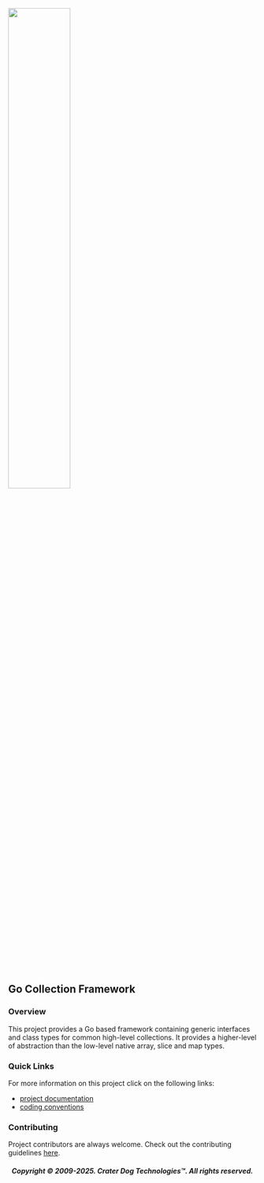 <img src="https://craterdog.com/images/CraterDog.png" width="50%">

## Go Collection Framework

### Overview
This project provides a Go based framework containing generic interfaces and
class types for common high-level collections. It provides a higher-level of
abstraction than the low-level native array, slice and map types.

### Quick Links
For more information on this project click on the following links:
 * [project documentation](https://github.com/craterdog/go-collection-framework/wiki)
 * [coding conventions](https://github.com/craterdog/go-development-tools/wiki/Coding-Conventions)

### Contributing
Project contributors are always welcome. Check out the contributing guidelines
[here](https://github.com/craterdog/go-collection-framework/blob/main/.github/CONTRIBUTING.md).

<H5 align="center"> Copyright © 2009-2025. Crater Dog Technologies™. All rights reserved. </H5>
